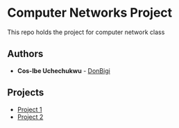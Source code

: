 # Computer Networks Project

This repo holds the project for computer network class

## Authors

* **Cos-Ibe Uchechukwu** - [DonBigi](https://github.com/donbigi)

## Projects

* [Project 1](https://github.com/donbigi/computer_network_project/tree/main/project-1)
* [Project 2](https://github.com/donbigi/computer_network_project/tree/main/project-2)
